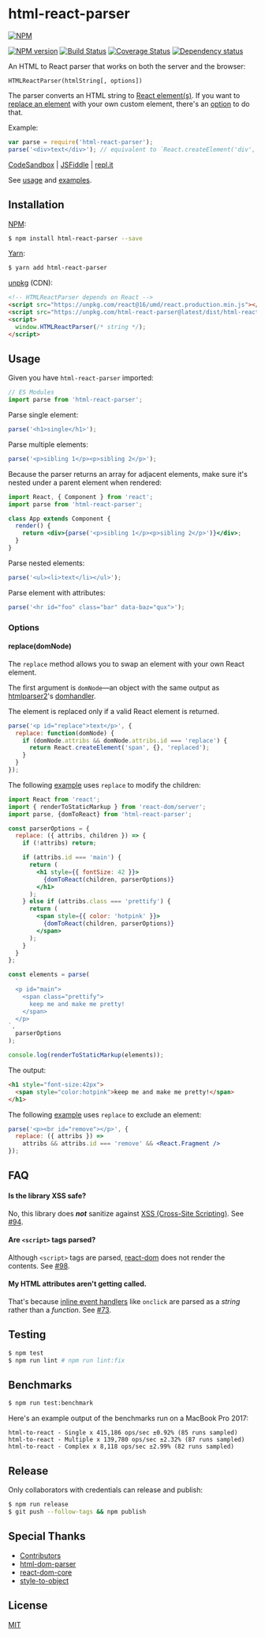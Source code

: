 # html-react-parser

[![NPM](https://nodei.co/npm/html-react-parser.png)](https://nodei.co/npm/html-react-parser/)

[![NPM version](https://img.shields.io/npm/v/html-react-parser.svg)](https://www.npmjs.com/package/html-react-parser)
[![Build Status](https://travis-ci.org/remarkablemark/html-react-parser.svg?branch=master)](https://travis-ci.org/remarkablemark/html-react-parser)
[![Coverage Status](https://coveralls.io/repos/github/remarkablemark/html-react-parser/badge.svg?branch=master)](https://coveralls.io/github/remarkablemark/html-react-parser?branch=master)
[![Dependency status](https://david-dm.org/remarkablemark/html-react-parser.svg)](https://david-dm.org/remarkablemark/html-react-parser)

An HTML to React parser that works on both the server and the browser:

```
HTMLReactParser(htmlString[, options])
```

The parser converts an HTML string to [React element(s)](https://reactjs.org/docs/react-api.html#creating-react-elements). If you want to [replace an element](#replacedomnode) with your own custom element, there's an [option](#options) to do that.

Example:

```js
var parse = require('html-react-parser');
parse('<div>text</div>'); // equivalent to `React.createElement('div', {}, 'text')`
```

[CodeSandbox](https://codesandbox.io/s/940pov1l4w) | [JSFiddle](https://jsfiddle.net/remarkablemark/7v86d800/) | [repl.it](https://repl.it/@remarkablemark/html-react-parser)

See [usage](#usage) and [examples](https://github.com/remarkablemark/html-react-parser/tree/master/examples).

## Installation

[NPM](https://www.npmjs.com/package/html-react-parser):

```sh
$ npm install html-react-parser --save
```

[Yarn](https://yarnpkg.com/package/html-react-parser):

```sh
$ yarn add html-react-parser
```

[unpkg](https://unpkg.com/html-react-parser/) (CDN):

```html
<!-- HTMLReactParser depends on React -->
<script src="https://unpkg.com/react@16/umd/react.production.min.js"></script>
<script src="https://unpkg.com/html-react-parser@latest/dist/html-react-parser.min.js"></script>
<script>
  window.HTMLReactParser(/* string */);
</script>
```

## Usage

Given you have `html-react-parser` imported:

```js
// ES Modules
import parse from 'html-react-parser';
```

Parse single element:

```js
parse('<h1>single</h1>');
```

Parse multiple elements:

```js
parse('<p>sibling 1</p><p>sibling 2</p>');
```

Because the parser returns an array for adjacent elements, make sure it's nested under a parent element when rendered:

```jsx
import React, { Component } from 'react';
import parse from 'html-react-parser';

class App extends Component {
  render() {
    return <div>{parse('<p>sibling 1</p><p>sibling 2</p>')}</div>;
  }
}
```

Parse nested elements:

```js
parse('<ul><li>text</li></ul>');
```

Parse element with attributes:

```js
parse('<hr id="foo" class="bar" data-baz="qux">');
```

### Options

#### replace(domNode)

The `replace` method allows you to swap an element with your own React element.

The first argument is `domNode`―an object with the same output as [htmlparser2](https://github.com/fb55/htmlparser2)'s [domhandler](https://github.com/fb55/domhandler#example).

The element is replaced only if a valid React element is returned.

```js
parse('<p id="replace">text</p>', {
  replace: function(domNode) {
    if (domNode.attribs && domNode.attribs.id === 'replace') {
      return React.createElement('span', {}, 'replaced');
    }
  }
});
```

The following [example](https://repl.it/@remarkablemark/html-react-parser-replace-example) uses `replace` to modify the children:

```jsx
import React from 'react';
import { renderToStaticMarkup } from 'react-dom/server';
import parse, {domToReact} from 'html-react-parser';

const parserOptions = {
  replace: ({ attribs, children }) => {
    if (!attribs) return;

    if (attribs.id === 'main') {
      return (
        <h1 style={{ fontSize: 42 }}>
          {domToReact(children, parserOptions)}
        </h1>
      );
    } else if (attribs.class === 'prettify') {
      return (
        <span style={{ color: 'hotpink' }}>
          {domToReact(children, parserOptions)}
        </span>
      );
    }
  }
};

const elements = parse(
  `
  <p id="main">
    <span class="prettify">
      keep me and make me pretty!
    </span>
  </p>
`,
  parserOptions
);

console.log(renderToStaticMarkup(elements));
```

The output:

```html
<h1 style="font-size:42px">
  <span style="color:hotpink">keep me and make me pretty!</span>
</h1>
```

The following [example](https://repl.it/@remarkablemark/html-react-parser-issue-56) uses `replace` to exclude an element:

```jsx
parse('<p><br id="remove"></p>', {
  replace: ({ attribs }) =>
    attribs && attribs.id === 'remove' && <React.Fragment />
});
```

## FAQ

#### Is the library XSS safe?

No, this library does **_not_** sanitize against [XSS (Cross-Site Scripting)](https://wikipedia.org/wiki/Cross-site_scripting). See [#94](https://github.com/remarkablemark/html-react-parser/issues/94).

#### Are `<script>` tags parsed?

Although `<script>` tags are parsed, [react-dom](https://reactjs.org/docs/react-dom.html) does not render the contents. See [#98](https://github.com/remarkablemark/html-react-parser/issues/98).

#### My HTML attributes aren't getting called.

That's because [inline event handlers](https://developer.mozilla.org/docs/Web/Guide/Events/Event_handlers) like `onclick` are parsed as a _string_ rather than a _function_. See [#73](https://github.com/remarkablemark/html-react-parser/issues/73).

## Testing

```sh
$ npm test
$ npm run lint # npm run lint:fix
```

## Benchmarks

```sh
$ npm run test:benchmark
```

Here's an example output of the benchmarks run on a MacBook Pro 2017:

```
html-to-react - Single x 415,186 ops/sec ±0.92% (85 runs sampled)
html-to-react - Multiple x 139,780 ops/sec ±2.32% (87 runs sampled)
html-to-react - Complex x 8,118 ops/sec ±2.99% (82 runs sampled)
```

## Release

Only collaborators with credentials can release and publish:

```sh
$ npm run release
$ git push --follow-tags && npm publish
```

## Special Thanks

- [Contributors](https://github.com/remarkablemark/html-react-parser/graphs/contributors)
- [html-dom-parser](https://github.com/remarkablemark/html-dom-parser)
- [react-dom-core](https://github.com/remarkablemark/react-dom-core)
- [style-to-object](https://github.com/remarkablemark/style-to-object)

## License

[MIT](https://github.com/remarkablemark/html-react-parser/blob/master/LICENSE)
